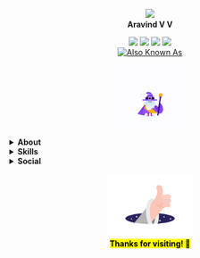 
<p align="center">
<a href="#"><img src="https://miro.medium.com/fit/c/128/128/2*kjPLlG6n3JemBdtCwuXCuw.jpeg" /></a></br>
  <b font-size="14px" font-weight="bold">Aravind V V</b>
</p>

<p align="center">
<a href="#"><img src="https://img.shields.io/badge/-Full%20Stack-b"/></a>
<a href="#"><img src="https://img.shields.io/badge/Cyber%20Security-orange"/></a>
<a href="#"><img src="https://img.shields.io/badge/-UI%2FUX-blueviolet"/></a>
<a href="#"><img src="https://img.shields.io/badge/-Python-blue"/></a>
</br>
<a href="#"><img alt="Also Known As" src="https://img.shields.io/endpoint?color=orange&logoColor=red&style=for-the-badge&url=https%3A%2F%2Fraw.githubusercontent.com%2Farvndvv%2Farvndvv%2Fmaster%2Faka"/></a>
</p>


<p align="center">
  <img src="./wizard.gif" width="30%"/></br>
</p>



<details>
  <summary><b>About</b></summary>
  <p>I like Tech. Batman <img src="https://art.pixilart.com/2472449368bf921.png" width="60px" height="60px"/> and Ironman <img src="https://i.pinimg.com/originals/9e/06/97/9e0697990828bb8319be8105c939b108.gif" width="80px" height="80px"/> Inspires me! well not the story but their tech (Yeah! I know its pure fiction). Right now I am focusing on web development, more fields are there in my list to explore, one among the prioritised field is cyber security.</p>
</details>
<details>
  
  <summary><b>Skills</b></summary><pre>
  - <b>Python</b>         - [x][x][x][ ][ ]
  - <b>Front End</b>      - [x][x][x][x][ ]
  - <b>Full Stack</b>     - [x][x][x][ ][ ]
  - <b>UI/UX</b>          - [x][x][x][x][ ]
  - <b>Graphic Design</b> - [x][x][x][x][ ]
  - <b>Cyber Security</b> - [x][x][ ][ ][ ]
  </pre>
</details>
<details>
  <summary><b>Social</b></summary><br/>
 <a href="https://in.linkedin.com/in/arvndvv"><img src="https://img.shields.io/endpoint?logo=linkedin&url=https%3A%2F%2Fraw.githubusercontent.com%2Farvndvv%2Farvndvv%2Fmaster%2Flinkedin"/></a>
<a href="https://www.instagram.com/arvndvv/"><img src="https://img.shields.io/endpoint?logo=instagram&logoColor=white&url=https%3A%2F%2Fraw.githubusercontent.com%2Farvndvv%2Farvndvv%2Fmaster%2Finsta"/></a>
<a href="https://arvndvv.github.io/"><img src="https://img.shields.io/badge/portfolio-arvndvv.github.io-b"/></a>
  
<a href="https://www.sololearn.com/Profile/3489946"><img src="https://img.shields.io/badge/Sololearn-Davinci-yellow"/></a><br/>
</details>


<p align="center">
  <img src="./thumbs-up.gif" width="30%"/></br>
  <mark align="center"><b>Thanks for visiting! 👋</b></mark>
</p>
